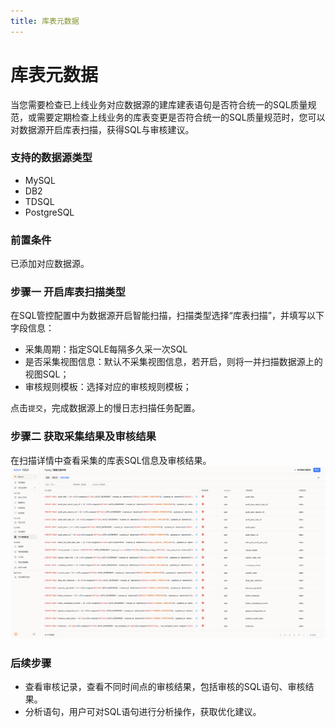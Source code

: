 ```yaml
---
title: 库表元数据
---
```


# 库表元数据

当您需要检查已上线业务对应数据源的建库建表语句是否符合统一的SQL质量规范，或需要定期检查上线业务的库表变更是否符合统一的SQL质量规范时，您可以对数据源开启库表扫描，获得SQL与审核建议。

### 支持的数据源类型
* MySQL
* DB2
* TDSQL
* PostgreSQL


### 前置条件
已添加对应数据源。


### 步骤一 开启库表扫描类型

在SQL管控配置中为数据源开启智能扫描，扫描类型选择“库表扫描”，并填写以下字段信息：

* 采集周期：指定SQLE每隔多久采一次SQL
* 是否采集视图信息：默认不采集视图信息，若开启，则将一并扫描数据源上的视图SQL；
* 审核规则模板：选择对应的审核规则模板；

点击`提交`，完成数据源上的慢日志扫描任务配置。


### 步骤二 获取采集结果及审核结果
在扫描详情中查看采集的库表SQL信息及审核结果。
![list](img/metadata-list.png)

### 后续步骤
* 查看审核记录，查看不同时间点的审核结果，包括审核的SQL语句、审核结果。
* 分析语句，用户可对SQL语句进行分析操作，获取优化建议。
